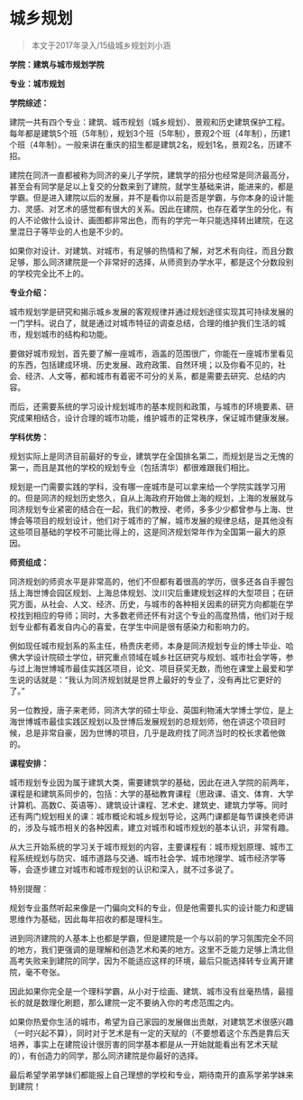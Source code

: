 
# 城乡规划  

> 本文于2017年录入/15级城乡规划刘小涵  



**学院：建筑与城市规划学院**

**专业：城市规划**



**学院综述：**

建院一共有四个专业：建筑、城市规划（城乡规划）、景观和历史建筑保护工程。每年都是建筑5个班（5年制），规划3个班（5年制），景观2个班（4年制），历建1个班（4年制）。一般来讲在重庆的招生都是建筑2名，规划1名，景观2名，历建不招。

建院在同济一直都被称为同济的亲儿子学院，建筑学的招分也经常是同济最高分，甚至会有同学是足以上复交的分数来到了建院，就学生基础来讲，能进来的，都是学霸。但是进入建院以后的发展，并不是看你以前是否是学霸，与你本身的设计能力、灵感、对艺术的感觉都有很大的关系。因此在建院，也存在着学生的分化，有的人不论做什么设计、画图都非常出色，而有的学完一年只能选择转出建院，在这里混日子等毕业的人也是不少的。

如果你对设计、对建筑、对城市，有足够的热情和了解，对艺术有向往，而且分数足够，那么同济建院是一个非常好的选择，从师资到办学水平，都是这个分数段别的学校完全比不上的。



**专业介绍：**

城市规划学是研究和揭示城乡发展的客观规律并通过规划途径实现其可持续发展的一门学科。说白了，就是通过对城市特征的调查总结，合理的维护我们生活的城市，规划城市的结构和功能。

要做好城市规划，首先要了解一座城市，涵盖的范围很广，你能在一座城市里看见的东西，包括建成环境、历史发展、政府政策、自然环境；以及你看不见的，社会、经济、人文等，都和城市有着密不可分的关系，都是需要去研究、总结的内容。

而后，还需要系统的学习设计规划城市的基本规则和政策，与城市的环境要素、研究成果相结合，设计合理的城市功能，维护城市的正常秩序，保证城市健康发展。



**学科优势：**

规划实际上是同济目前最好的专业，建筑学在全国排名第二，而规划是当之无愧的第一，而且是其他的学校的规划专业（包括清华）都很难跟我们相比。

规划是一门需要实践的学科，没有哪一座城市是可以拿来给一个学院实践学习用的。但是同济的规划历史悠久，自从上海政府开始做上海的规划，上海的发展就与同济规划专业紧密的结合在一起，我们的教授、老师，多多少少都曾参与上海、世博会等项目的规划设计，他们对于城市的了解，城市发展的规律总结，是其他没有这些项目基础的学校不可能比得上的，这是同济规划常年作为全国第一最大的原因。



**师资组成：**

同济规划的师资水平是非常高的，他们不但都有着很高的学历，很多还各自手握包括上海世博会园区规划、上海总体规划、汶川灾后重建规划这样的大型项目；在研究方面，从社会、人文、经济、历史，与城市的各种相关因素的研究方向都能在学校找到相应的导师；同时，大多数老师还怀有对这个专业的高度热情，他们对于规划专业都有着发自内心的喜爱，在学生中间是很有感染力和影响力的。

例如现任城市规划系的系主任，杨贵庆老师，本身是同济规划专业的博士毕业、哈佛大学设计院硕士学位，研究重点领域在城乡社区研究与规划、城市社会学等，参与过上海世博城市最佳实践区项目，论文、项目获奖无数，而他在课堂上最爱和学生说的话就是：“我认为同济规划就是世界上最好的专业了，没有再比它更好的了。”

另一位教授，唐子来老师，同济大学的硕士毕业、英国利物浦大学博士学位，是上海世博城市最佳实践区规划以及世博后发展规划的总规划师，他在讲这个项目时候，总是非常自豪，因为世博的项目，几乎是政府找了同济当时的校长求着他做的。





**课程安排：**

城市规划专业因为属于建筑大类，需要建筑学的基础，因此在进入学院的前两年，课程是和建筑系同步的，包括：大学的基础教育课程（思政课、语文、体育、大学计算机、高数C、英语等）、建筑设计课程、艺术史、建筑史、建筑力学等。同时还有两门规划相关的课：城市概论和城乡规划导论，这两门课都是每节课换老师讲的，涉及与城市相关的各种因素，建立对城市和城市规划的基本认识，非常有趣。

从大三开始系统的学习关于城市规划的内容，主要课程有：城市规划原理、城市工程系统规划与防灾、城市道路与交通、城市社会学、城市地理学、城市经济学等等，会逐步建立对城市和城市规划的认识和深入，就不过多说了。





特别提醒：

规划专业虽然听起来像是一门偏向文科的专业，但是他需要扎实的设计能力和逻辑思维作为基础，因此每年招收的都是理科生。

进到同济建院的人基本上也都是学霸，但是建院是一个与以前的学习氛围完全不同的地方，我们更强调的是理解和创造艺术和美的地方。这里不乏能力足够上清北但高考失败来到建院的同学，因为不能适应这样的环境，最后只能选择转专业离开建院，毫不夸张。

因此如果你完全是一个理科学霸，从小对于绘画、建筑、城市没有丝毫热情，最擅长的就是数理化刷题，那么建院一定不要纳入你的考虑范围之内。

如果你热爱你生活的城市，希望为自己家园的发展做出贡献，对建筑艺术很感兴趣（一时兴起不算），同时对于艺术是有一定的天赋的（不要想着这个东西是靠后天培养，事实上在建院设计很厉害的同学基本都是从一开始就能看出有艺术天赋的），有创造力的同学，那么同济建院是你最好的选择。

最后希望学弟学妹们都能报上自己理想的学校和专业，期待南开的直系学弟学妹来到建院！


